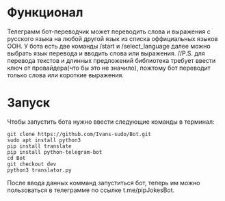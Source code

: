 # Функционал
Телеграмм бот-переводчик может переводить слова и выражения с русского языка на любой другой язык из списка оффициальных языков ООН.
У бота есть две команды /start и /select_language далее можно выбрать язык перевода и вводить слова или выражения.
//P.S. для перевода текстов и длинных предложений библиотека требует ввести ключ от провайдера(что бы это не значило), пожтому бот переводит только слова или короткие выражения.
# Запуск
Чтобы запустить бота нужно ввести следующие команды в терминал:
```
git clone https://github.com/Ivans-sudo/Bot.git
sudo apt install python3
pip install translate
pip install python-telegram-bot
cd Bot
git checkout dev
python3 translator.py
```
После ввода данных комманд запуститься бот, теперь им можно пользоваться в телеграмме по ссылке t.me/pipJokesBot.